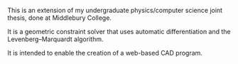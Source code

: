 This is an extension of my undergraduate physics/computer science joint thesis, done at Middlebury College.

It is a geometric constraint solver that uses automatic differentiation and the Levenberg–Marquardt algorithm.

It is intended to enable the creation of a web-based CAD program.
